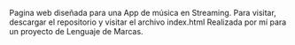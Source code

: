 Pagina web diseñada para una App de música en Streaming.
Para visitar, descargar el repositorio y visitar el archivo index.html
Realizada por mí para un proyecto de Lenguaje de Marcas.
